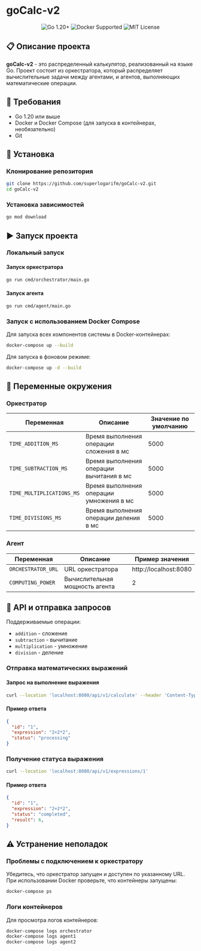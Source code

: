 # goCalc-v2

<div align="center">
  <img src="https://img.shields.io/badge/Go-1.20+-00ADD8?style=for-the-badge&logo=go&logoColor=white" alt="Go 1.20+"/>
  <img src="https://img.shields.io/badge/Docker-Supported-2496ED?style=for-the-badge&logo=docker&logoColor=white" alt="Docker Supported"/>
  <img src="https://img.shields.io/badge/License-MIT-yellow.svg?style=for-the-badge" alt="MIT License"/>
</div>

## 📋 Описание проекта

**goCalc-v2** - это распределенный калькулятор, реализованный на языке Go. Проект состоит из оркестратора, который распределяет вычислительные задачи между агентами, и агентов, выполняющих математические операции.

## 🔧 Требования

- Go 1.20 или выше
- Docker и Docker Compose (для запуска в контейнерах, необязательно)
- Git

## 🚀 Установка

### Клонирование репозитория

```bash
git clone https://github.com/superlogarifm/goCalc-v2.git
cd goCalc-v2
```

### Установка зависимостей

```bash
go mod download
```

## ▶️ Запуск проекта

### Локальный запуск

#### Запуск оркестратора

```bash
go run cmd/orchestrator/main.go
```

#### Запуск агента

```bash
go run cmd/agent/main.go
```

### Запуск с использованием Docker Compose

Для запуска всех компонентов системы в Docker-контейнерах:

```bash
docker-compose up --build
```

Для запуска в фоновом режиме:

```bash
docker-compose up -d --build
```

## 🔐 Переменные окружения

### Оркестратор

| Переменная | Описание | Значение по умолчанию |
|------------|----------|------------------------|
| `TIME_ADDITION_MS` | Время выполнения операции сложения в мс | 5000 |
| `TIME_SUBTRACTION_MS` | Время выполнения операции вычитания в мс | 5000 |
| `TIME_MULTIPLICATIONS_MS` | Время выполнения операции умножения в мс | 5000 |
| `TIME_DIVISIONS_MS` | Время выполнения операции деления в мс | 5000 |

### Агент

| Переменная | Описание | Пример значения |
|------------|----------|-----------------|
| `ORCHESTRATOR_URL` | URL оркестратора | http://localhost:8080 |
| `COMPUTING_POWER` | Вычислительная мощность агента | 2 |

## 📡 API и отправка запросов

Поддерживаемые операции:
- `addition` - сложение
- `subtraction` - вычитание
- `multiplication` - умножение
- `division` - деление

### Отправка математических выражений

#### Запрос на выполнение выражения

```bash
curl --location 'localhost:8080/api/v1/calculate' --header 'Content-Type: application/json' --data '{"expression": "2+2*2"}'
```

#### Пример ответа

```json
{
  "id": "1",
  "expression": "2+2*2",
  "status": "processing"
}
```

### Получение статуса выражения

```bash
curl --location 'localhost:8080/api/v1/expressions/1'
```

#### Пример ответа

```json
{
  "id": "1",
  "expression": "2+2*2",
  "status": "completed",
  "result": 6,
}
```
## ⚠️ Устранение неполадок

### Проблемы с подключением к оркестратору

Убедитесь, что оркестратор запущен и доступен по указанному URL. При использовании Docker проверьте, что контейнеры запущены:

```bash
docker-compose ps
```

### Логи контейнеров

Для просмотра логов контейнеров:

```bash
docker-compose logs orchestrator
docker-compose logs agent1
docker-compose logs agent2
```

 
